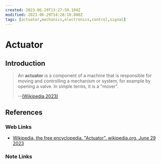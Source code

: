 ```yaml
---
created: 2023-06-29T13:27:59.184Z
modified: 2023-06-29T14:28:10.000Z
tags: [actuator,mechanics,electronics,control,signal]
---
```

# Actuator

## Introduction

>An **actuator** is a component of a machine that is responsible for
>moving and controlling a mechanism or system, for example by opening a valve.
>In simple terms, it is a "mover".
>
>--[(Wikipedia 2023)][wiki-act]

## References

### Web Links

* [Wikipedia, the free encyclopedia. "Actuator". wikipedia.org. June 29 2023][wiki-act]

<!-- Hidden References -->
[wiki-act]: https://en.wikipedia.org/wiki/Actuator "Wikipedia.org Actuator"

### Note Links

<!-- Hidden References -->
